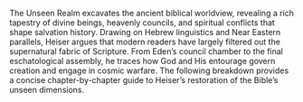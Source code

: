 The Unseen Realm excavates the ancient biblical worldview, revealing a rich tapestry of divine beings, heavenly councils, and spiritual conflicts that shape salvation history. Drawing on Hebrew linguistics and Near Eastern parallels, Heiser argues that modern readers have largely filtered out the supernatural fabric of Scripture. From Eden’s council chamber to the final eschatological assembly, he traces how God and His entourage govern creation and engage in cosmic warfare. The following breakdown provides a concise chapter-by-chapter guide to Heiser’s restoration of the Bible’s unseen dimensions.
